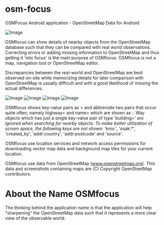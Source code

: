 # osm-focus
OSMFocus Android application - OpenStreetMap Data for Android

![Image](images/featuregfx.png?raw=true)

OSMfocus can show details of nearby objects from the OpenStreetMap database such
that they can be compared with real world observations. Correcting errors or
adding missing information to OpenStreetMap and thus getting it 'into focus' is
the main purpose of OSMfocus. OSMfocus is not a map, navigation tool or
OpenStreetMap editor.

Discrepancies between the real-world and OpenStreetMap are best observed on-site
while memorizing details for later comparison with OpenStreetMap is usually
difficult and with a good likelihood of missing the actual differences.

![Image](images/screen01.png?raw=true)
![Image](images/screen02.png?raw=true)
![Image](images/screen03.png?raw=true)
![Image](images/screen04.png?raw=true)

OSMfocus shows key-value pairs as = and abbreviate two pairs that occur quite
often, namely highway= and name= which are shown as :. Way objects which has
just a single key-value pair of type 'building=*' are ignored when searching for
nearby objects. To make better utilization of screen space, the following keys
are not shown: 'kms:*', 'osak:*', 'created_by', 'addr:country', 'addr:postcode'
and 'source'.

OSMfocus use location services and network access permissions for downloading
vector map data and background map tiles for your current location.

OSMfocus use data from OpenStreetMap (www.openstreetmap.org). This data and
screenshots containing maps are (C) Copyright OpenSteetMap contributors.

# About the Name OSMfocus

The thinking behind the application name is that the application will help
"sharpening" the OpenStreetMap data such that it represents a more clear view of
the observable world.
